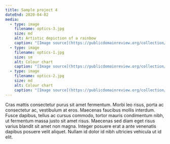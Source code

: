 ```yaml
---
title: Sample project 4
dateEnd: 2020-04-02
media:
  - type: image
    filename: optics-3.jpg
    size: md
    alt: Artistic depiction of a rainbow
    caption: "[Image source](https://publicdomainreview.org/collection/optics-illustrations-from-the-physics-textbooks-of-amedee-guillemin-1868-1882)"
  - type: image
    filename: optics-1.jpg
    size: sm
    alt: Colour chart
    caption: "[Image source](https://publicdomainreview.org/collection/optics-illustrations-from-the-physics-textbooks-of-amedee-guillemin-1868-1882)"
  - type: image
    filename: optics-2.jpg
    size: md
    alt: Colour chart
    caption: "[Image source](https://publicdomainreview.org/collection/optics-illustrations-from-the-physics-textbooks-of-amedee-guillemin-1868-1882)"
---
```


Cras mattis consectetur purus sit amet fermentum. Morbi leo risus, porta ac consectetur ac, vestibulum at eros. Maecenas faucibus mollis interdum. Fusce dapibus, tellus ac cursus commodo, tortor mauris condimentum nibh, ut fermentum massa justo sit amet risus. Maecenas sed diam eget risus varius blandit sit amet non magna. Integer posuere erat a ante venenatis dapibus posuere velit aliquet. Nullam id dolor id nibh ultricies vehicula ut id elit.
